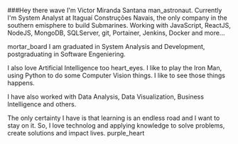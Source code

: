 ###Hey there wave
I'm Victor Miranda Santana man_astronaut. Currently I'm System Analyst at Itaguaí Construções Navais, the only company in the southern emisphere to build Submarines. Working with JavaScript, ReactJS, NodeJS, MongoDB, SQLServer, git, Portainer, Jenkins, Docker and more...
                                                 
mortar_board I am graduated in System Analysis and Development,  postgraduating in Software Engeniering.

I also love Artificial Intelligence too heart_eyes. I like to play the Iron Man, using Python to do some Computer Vision things. I like to see those things happens.

I have also worked with Data Analysis, Data Visualization, Business Intelligence and others. 

The only certainty I have is that learning is an endless road and I want to stay on it. So, I love technolog and applying knowledge to solve problems, create solutions and impact lives. purple_heart
